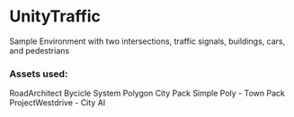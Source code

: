 # UnityTraffic
Sample Environment with two intersections, traffic signals, buildings, cars, and pedestrians

### Assets used:
RoadArchitect
Bycicle System
Polygon City Pack
Simple Poly - Town Pack
ProjectWestdrive - City AI
